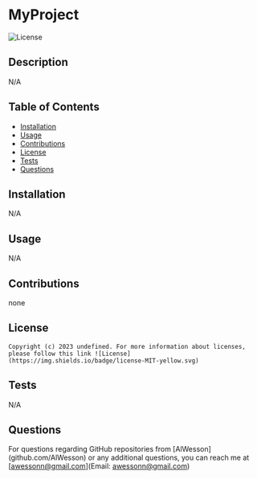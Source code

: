 # MyProject

  ![License](https://img.shields.io/badge/license-MIT-yellow.svg)

  ## Description

  N/A

  ## Table of Contents
  - [Installation](#Installation)
  - [Usage](#Usage)
  - [Contributions](#Contributions)
  - [License](#License)
  - [Tests](#Tests)
  - [Questions](#Questions)

  ## Installation

  N/A
  
  ## Usage

  N/A

  ## Contributions

  none

  ## License
    Copyright (c) 2023 undefined. For more information about licenses, please follow this link ![License](https://img.shields.io/badge/license-MIT-yellow.svg)

  ## Tests

  N/A

  ## Questions 

  For questions regarding GitHub repositories from [AlWesson] (github.com/AlWesson) or any additional questions, you can reach me at [awessonn@gmail.com](Email: awessonn@gmail.com)